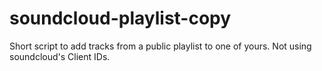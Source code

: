 # soundcloud-playlist-copy
Short script to add tracks from a public playlist to one of yours. Not using soundcloud's Client IDs.
